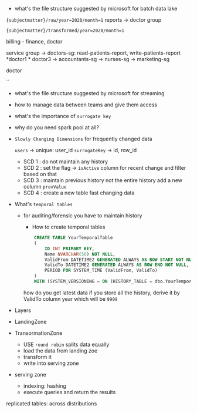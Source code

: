 - what's the file structure suggested by microsoft for batch data lake

`{subjectmatter}/raw/year=2020/month=1`
reports -> doctor group

`{subjectmatter}/transformed/year=2020/month=1`

billing - finance, doctor

service group
    -> doctors-sg: read-patients-report, write-patients-report
        *doctor1
        * doctor3
    -> accountants-sg
    -> nurses-sg
    -> marketing-sg

doctor

``

- what's the file structure suggested by microsoft for streaming

- how to manage data between teams and give them access

- what's the importance of `surrogate key`

- why do you need spark pool at all?

- `Slowly Changing Dimensions` for frequently changed  data

    `users` -> unique: user_id
    `surrogateKey` -> id, row_id

  - SCD 1 : do not maintain any history
  - SCD 2 : set the flag -> `isActive` column for recent change and filter based on that
  - SCD 3 : maintain previous history not the entire history add a new column `prevValue`
  - SCD 4 : create a new table fast changing data

- What's `temporal tables`

  - for auditing/forensic you have to maintain history

    - How to create temporal tables

    ```sql
        CREATE TABLE YourTemporalTable
        (
            ID INT PRIMARY KEY,
            Name NVARCHAR(50) NOT NULL,
            ValidFrom DATETIME2 GENERATED ALWAYS AS ROW START NOT NULL,
            ValidTo DATETIME2 GENERATED ALWAYS AS ROW END NOT NULL,
            PERIOD FOR SYSTEM_TIME (ValidFrom, ValidTo)
        )
        WITH (SYSTEM_VERSIONING = ON (HISTORY_TABLE = dbo.YourTemporalTableHistory));
    ```

    how do you get latest data if you store all the history, derive it by ValidTo column year which will be `9999`

- Layers

- LandingZone
- TransormationZone
  - USE `round robin` splits data equally
  - load the data from landing zoe
  - transform it
  - write into serving zone

- serving zone
  - indexing: hashing
  - execute queries and return the results

replicated tables: across distributions
